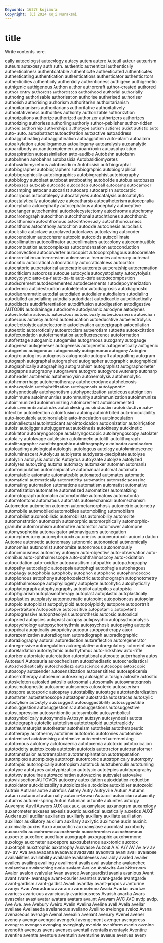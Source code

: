 ```yaml
---
Keywords: 16277 kojimura
Copyright: (C) 2024 Koji Murakami
---
```


# title

Write contents here.



cally
autecologist autecology autecy autem autere Auteuil auteur auteurism auteurs autexousy
auth auth. authentic authentical authentically authenticalness authenticatable authenticate authenticated authenticates
authenticating authentication authentications authenticator authenticators authenticities authenticity authenticly authenticness authigene
authigenetic authigenic authigenous Authon author authorcraft author-created authored author-entry authoress
authoresses authorhood authorial authorially authoring authorisable authorisation authorise authorised authoriser
authorish authorising authorism authoritarian authoritarianism authoritarianisms authoritarians authoritative authoritatively authoritativeness
authorities authority authorizable authorization authorizations authorize authorized authorizer authorizers authorizes
authorizing authorless authorling authorly author-publisher author-ridden authors authorship authorships authotype
autism autisms autist autistic auto auto- auto. autoabstract autoactivation autoactive
autoaddress autoagglutinating autoagglutination autoagglutinin auto-alarm autoalarm autoalkylation autoallogamous autoallogamy autoanalysis
autoanalytic autoantibody autoanticomplement autoantitoxin autoasphyxiation autoaspiration autoassimilation auto-audible Autobahn autobahn
autobahnen autobahns autobasidia Autobasidiomycetes autobasidiomycetous autobasidium Autobasisii autobiographal autobiographer autobiographers
autobiographic autobiographical autobiographically autobiographies autobiographist autobiography autobiology autoblast autoboat autoboating
autobolide autobus autobuses autobusses autocab autocade autocades autocall autocamp autocamper
autocamping autocar autocarist autocarp autocarpian autocarpic autocarpous autocatalepsy autocatalyses autocatalysis
autocatalytic autocatalytically autocatalyze autocatharsis autocatheterism autocephalia autocephalic autocephality autocephalous autocephaly
autoceptive autochanger autochemical autocholecystectomy autochrome autochromy autochronograph autochthon autochthonal autochthones
autochthonic autochthonism autochthonous autochthonously autochthonousness autochthons autochthony autochton autocide autocinesis
autoclasis autoclastic autoclave autoclaved autoclaves autoclaving autocoder autocoenobium autocoherer autocoid
autocoids autocollimate autocollimation autocollimator autocollimators autocolony autocombustible autocombustion autocomplexes autocondensation
autoconduction autoconvection autoconverter autocopist autocoprophagous autocorrelate autocorrelation autocorrosion autocosm autocracies
autocracy autocrat autocratic autocratical autocratically autocraticalness autocrator autocratoric autocratorical autocratrix
autocrats autocratship autocremation autocriticism autocross autocue autocycle autocystoplasty autocytolysis autocytolytic
auto-da-f auto-da-fe auto-dafe autodecomposition autodecrement autodecremented autodecrements autodepolymerization autodermic autodestruction
autodetector autodiagnosis autodiagnostic autodiagrammatic autodial autodialed autodialer autodialers autodialing autodialled
autodialling autodials autodidact autodidactic autodidactically autodidacts autodifferentiation autodiffusion autodigestion autodigestive
AUTODIN autodrainage autodrome autodynamic autodyne autodynes autoecholalia autoecic autoecious autoeciously
autoeciousness autoecism autoecous autoecy autoed autoeducation autoeducative autoelectrolysis autoelectrolytic autoelectronic
autoelevation autoepigraph autoepilation autoerotic autoerotically autoeroticism autoerotism autoette autoexcitation autofecundation
autofermentation autofluorescence autoformation autofrettage autogamic autogamies autogamous autogamy autogauge autogeneal
autogeneses autogenesis autogenetic autogenetically autogenic autogenies autogenous autogenously autogenuous autogeny
Autogiro autogiro autogiros autognosis autognostic autograft autografting autogram autograph autographal
autographed autographer autographic autographical autographically autographing autographism autographist autographometer autographs
autography autogravure autogyro autogyros Autoharp autoharp autoheader autohemic autohemolysin autohemolysis
autohemolytic autohemorrhage autohemotherapy autoheterodyne autoheterosis autohexaploid autohybridization autohypnosis autohypnotic autohypnotically
autohypnotism autohypnotization autoicous autoignition autoimmune autoimmunities autoimmunity autoimmunization autoimmunize autoimmunized
autoimmunizing autoincrement autoincremented autoincrements autoindex autoindexing autoinduction autoinductive auto-infection autoinfection
autoinfusion autoing autoinhibited auto-inoculability auto-inoculable autoinoculable auto-inoculation autoinoculation autointellectual autointoxicant
autointoxication autoionization autoirrigation autoist autojigger autojuggernaut autokinesis autokinesy autokinetic autokrator
autolaryngoscope autolaryngoscopic autolaryngoscopy autolater autolatry autolavage autolesion autolimnetic autolith autolithograph
autolithographer autolithographic autolithography autoloader autoloaders autoloading autological autologist autologous autology
autoluminescence autoluminescent Autolycus autolysate autolysate-precipitate autolyse autolysin autolysis autolytic Autolytus
autolyzate autolyze autolyzed autolyzes autolyzing automa automacy automaker automan automania
automanipulation automanipulative automanual automat automata automatable automate automateable automated automates
automatic automatical automatically automaticity automatics automatictacessing automating automation automations automatism
automatist automative automatization automatize automatized automatizes automatizing automatograph automaton automatonlike
automatons automatonta automatontons automatous automats automechanical automechanism Automedon automelon automen
autometamorphosis autometric autometry automobile automobiled automobiles automobiling automobilism automobilist automobilistic
automobilists automobility automolite automonstration automorph automorphic automorphically automorphic-granular automorphism automotive
automotor automower autompne automysophobia autonavigator autonavigators autonegation autonephrectomy autonephrotoxin autonetics
autoneurotoxin autonitridation Autonoe autonoetic autonomasy autonomic autonomical autonomically autonomies autonomist
autonomize autonomous autonomously autonomousness autonomy autonym auto-objective auto-observation auto-omnibus auto-ophthalmoscope
auto-ophthalmoscopy auto-oxidation autooxidation auto-oxidize autoparasitism autopathic autopathography autopathy autopelagic autopepsia
autophagi autophagia autophagous autophagy autophobia autophoby autophon autophone autophonoscope autophonous
autophony autophotoelectric autophotograph autophotometry autophthalmoscope autophyllogeny autophyte autophytic autophytically autophytograph
autophytography autopilot autopilots autopista autoplagiarism autoplasmotherapy autoplast autoplastic autoplastically autoplasties
autoplasty autopneumatic autopoint autopoisonous autopolar autopolo autopoloist autopolyploid autopolyploidy autopore
autoportrait autoportraiture Autopositive autopositive autopotamic autopotent autoprogressive autoproteolysis autoprothesis autopsic
autopsical autopsied autopsies autopsist autopsy autopsychic autopsychoanalysis autopsychology autopsychorhythmia autopsychosis
autopsying autoptic autoptical autoptically autopticity autoput autopyotherapy autor autoracemization autoradiogram
autoradiograph autoradiographic autoradiography autorail autoreduction autoreflection autoregenerator autoregressive autoregulation autoregulative
autoregulatory autoreinfusion autoretardation autorhythmic autorhythmus auto-rickshaw auto-rifle autoriser autorotate autorotation
autorotational autoroute autorrhaphy autos Autosauri Autosauria autoschediasm autoschediastic autoschediastical autoschediastically
autoschediaze autoscience autoscope autoscopic autoscopy autosender autosensitization autosensitized autosepticemia autoserotherapy
autoserum autosexing autosight autosign autosite autositic autoskeleton autosled autoslip autosomal
autosomally autosomatognosis autosomatognostic autosome autosomes autosoteric autosoterism autospore autosporic autospray
autostability autostage autostandardization autostarter autostethoscope autostoper autostrada autostradas autostylic autostylism
autostyly autosuggest autosuggestibility autosuggestible autosuggestion autosuggestionist autosuggestions autosuggestive autosuppression autosymbiontic
autosymbolic autosymbolical autosymbolically autosymnoia Autosyn autosyn autosyndesis autota autotelegraph autotelic
autotelism autotetraploid autotetraploidy autothaumaturgist autotheater autotheism autotheist autotherapeutic autotherapy autothermy
autotimer autotomic autotomies autotomise autotomised autotomising autotomize autotomized autotomizing autotomous
autotomy autotoxaemia autotoxemia autotoxic autotoxication autotoxicity autotoxicosis autotoxin autotoxis autotractor
autotransformer autotransfusion autotransplant autotransplantation autotrepanation autotriploid autotriploidy autotroph autotrophic autotrophically
autotrophy autotropic autotropically autotropism autotruck autotuberculin autoturning autotype autotypes autotyphization
autotypic autotypies autotypography autotypy autourine autovaccination autovaccine autovalet autovalve autovivisection
AUTOVON autoxeny autoxidation autoxidation-reduction autoxidator autoxidizability autoxidizable autoxidize autoxidizer autozooid
Autrain Autrans autre autrefois Autrey Autry Autryville Autum Autumn autumn
autumnal autumnally autumn-brown Autumni autumnian autumnity autumns autumn-spring Autun Autunian
autunite autunites auturgy Auvergne Auvil Auwers AUX aux aux. auxamylase
auxanogram auxanology auxanometer auxeses auxesis auxetic auxetical auxetically auxetics AUXF
Auxier auxil auxiliar auxiliaries auxiliarly auxiliary auxiliate auxiliation auxiliator auxiliatory
auxilium auxillary auxilytic auximone auxin auxinic auxinically auxins Auxo auxoaction
auxoamylase auxoblast auxobody auxocardia auxochrome auxochromic auxochromism auxochromous auxocyte auxoflore
auxofluor auxograph auxographic auxohormone auxology auxometer auxospore auxosubstance auxotonic auxotox
auxotroph auxotrophic auxotrophy Auxvasse Auzout A.V. A/V AV Av a-v
av av- av. Ava ava avadana avadavat avadavats avadhuta avahi
avail availabile availabilities availability available availableness availably availed availer availers
availing availingly availment avails aval avalanche avalanched avalanches avalanching avale
avalent Avallon Avalokita Avalokitesvara Avalon avalon avalvular Avan avance Avanguardisti
avania avanious Avant avant avant- avantage avant-courier avanters avant-garde avantgarde
avant-gardism avant-gardist Avanti avantlay avant-propos avanturine avanyu Avar Avaradrano avaram
avaremotemo Avaria Avarian avarice avarices avaricious avariciously avariciousness Avarish avaritia
Avars avascular avast avatar avatara avatars avaunt Avawam AVC AVD
avdp avdp. Ave Ave. ave Avebury Aveiro Avelin Avelina Aveline
avell Avella avellan avellane Avellaneda avellaneous avellano Avellino avelonge aveloz
Avena avenaceous avenage Avenal avenalin avenant avenary Avenel avener avenery
avenge avenged avengeful avengement avenger avengeress avengers avenges avenging avengingly
avenida aveniform avenin avenine avenolith avenous avens avenses aventail aventails
aventayle Aventine aventine aventre aventure aventurin aventurine avenue avenues aveny
